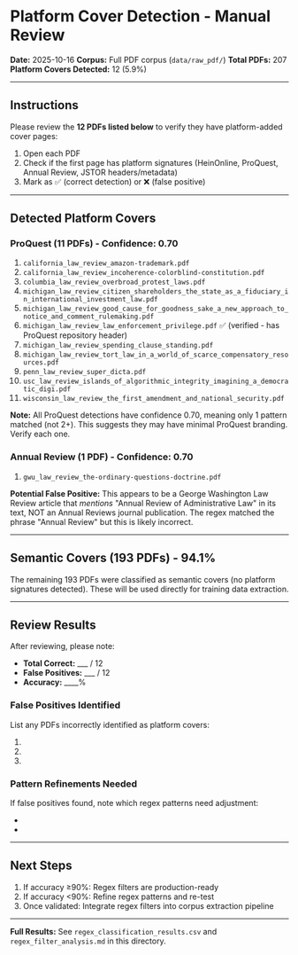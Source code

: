 # Platform Cover Detection - Manual Review

**Date:** 2025-10-16
**Corpus:** Full PDF corpus (`data/raw_pdf/`)
**Total PDFs:** 207
**Platform Covers Detected:** 12 (5.9%)

---

## Instructions

Please review the **12 PDFs listed below** to verify they have platform-added cover pages:

1. Open each PDF
2. Check if the first page has platform signatures (HeinOnline, ProQuest, Annual Review, JSTOR headers/metadata)
3. Mark as ✅ (correct detection) or ❌ (false positive)

---

## Detected Platform Covers

### ProQuest (11 PDFs) - Confidence: 0.70

1. `california_law_review_amazon-trademark.pdf`
2. `california_law_review_incoherence-colorblind-constitution.pdf`
3. `columbia_law_review_overbroad_protest_laws.pdf`
4. `michigan_law_review_citizen_shareholders_the_state_as_a_fiduciary_in_international_investment_law.pdf`
5. `michigan_law_review_good_cause_for_goodness_sake_a_new_approach_to_notice_and_comment_rulemaking.pdf`
6. `michigan_law_review_law_enforcement_privilege.pdf` ✅ (verified - has ProQuest repository header)
7. `michigan_law_review_spending_clause_standing.pdf`
8. `michigan_law_review_tort_law_in_a_world_of_scarce_compensatory_resources.pdf`
9. `penn_law_review_super_dicta.pdf`
10. `usc_law_review_islands_of_algorithmic_integrity_imagining_a_democratic_digi.pdf`
11. `wisconsin_law_review_the_first_amendment_and_national_security.pdf`

**Note:** All ProQuest detections have confidence 0.70, meaning only 1 pattern matched (not 2+). This suggests they may have minimal ProQuest branding. Verify each one.

### Annual Review (1 PDF) - Confidence: 0.70

1. `gwu_law_review_the-ordinary-questions-doctrine.pdf`

**Potential False Positive:** This appears to be a George Washington Law Review article that *mentions* "Annual Review of Administrative Law" in its text, NOT an Annual Reviews journal publication. The regex matched the phrase "Annual Review" but this is likely incorrect.

---

## Semantic Covers (193 PDFs) - 94.1%

The remaining 193 PDFs were classified as semantic covers (no platform signatures detected). These will be used directly for training data extraction.

---

## Review Results

After reviewing, please note:
- **Total Correct:** ___ / 12
- **False Positives:** ___ / 12
- **Accuracy:** ____%

### False Positives Identified

List any PDFs incorrectly identified as platform covers:

1.
2.
3.

### Pattern Refinements Needed

If false positives found, note which regex patterns need adjustment:

-
-

---

## Next Steps

1. If accuracy ≥90%: Regex filters are production-ready
2. If accuracy <90%: Refine regex patterns and re-test
3. Once validated: Integrate regex filters into corpus extraction pipeline

---

**Full Results:** See `regex_classification_results.csv` and `regex_filter_analysis.md` in this directory.
